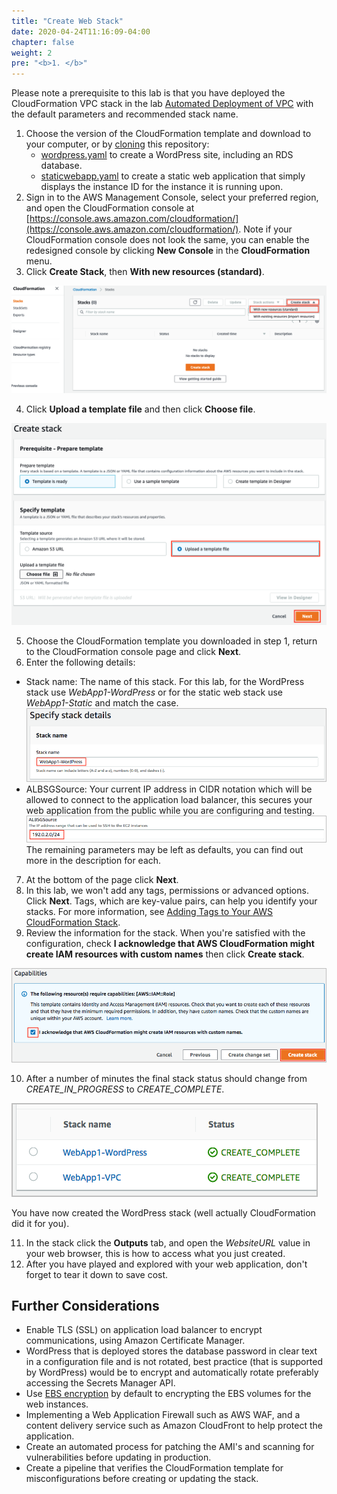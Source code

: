 ```yaml
---
title: "Create Web Stack"
date: 2020-04-24T11:16:09-04:00
chapter: false
weight: 2
pre: "<b>1. </b>"
---
```


Please note a prerequisite to this lab is that you have deployed the CloudFormation VPC stack in the lab [Automated Deployment of VPC](/Security/200_Automated_Deployment_of_VPC/) with the default parameters and recommended stack name.

1. Choose the version of the CloudFormation template and download to your computer, or by [cloning](https://help.github.com/en/articles/cloning-a-repository) this repository:
   * [wordpress.yaml](/Security/200_Automated_Deployment_of_EC2_Web_Application/Code/wordpress.yaml) to create a WordPress site, including an RDS database.
   * [staticwebapp.yaml](/Security/200_Automated_Deployment_of_EC2_Web_Application/Code/staticwebapp.yaml) to create a static web application that simply displays the instance ID for the instance it is running upon.
2. Sign in to the AWS Management Console, select your preferred region, and open the CloudFormation console at [https://console.aws.amazon.com/cloudformation/](https://console.aws.amazon.com/cloudformation/). Note if your CloudFormation console does not look the same, you can enable the redesigned console by clicking **New Console** in the **CloudFormation** menu.
3. Click **Create Stack**, then **With new resources (standard)**.

![cloudformation-createstack-1](/Security/200_Automated_Deployment_of_EC2_Web_Application/Images/cloudformation-createstack-1.png)

4. Click **Upload a template file** and then click **Choose file**.

![cloudformation-createstack-2](/Security/200_Automated_Deployment_of_EC2_Web_Application/Images/cloudformation-createstack-2.png)

5. Choose the CloudFormation template you downloaded in step 1, return to the CloudFormation console page and click **Next**.
6. Enter the following details:
  * Stack name: The name of this stack. For this lab, for the WordPress stack use *WebApp1-WordPress* or for the static web stack use *WebApp1-Static* and match the case.
  ![cloudformation-wp-params](/Security/200_Automated_Deployment_of_EC2_Web_Application/Images/cloudformation-wp-params.png)
  * ALBSGSource: Your current IP address in CIDR notation which will be allowed to connect to the application load balancer, this secures your web application from the public while you are configuring and testing.
  ![cloudformation-wp-params-2](/Security/200_Automated_Deployment_of_EC2_Web_Application/Images/cloudformation-wp-params-2.png)
  The remaining parameters may be left as defaults, you can find out more in the description for each.
7. At the bottom of the page click **Next**.
8. In this lab, we won't add any tags, permissions or advanced options. Click **Next**. Tags, which are key-value pairs, can help you identify your stacks. For more information, see [Adding Tags to Your AWS CloudFormation Stack](https://docs.aws.amazon.com/AWSCloudFormation/latest/UserGuide//cfn-console-add-tags.html).
9. Review the information for the stack. When you're satisfied with the configuration, check **I acknowledge that AWS CloudFormation might create IAM resources with custom names** then click **Create stack**.

![cloudformation-wp-createstack-final](/Security/200_Automated_Deployment_of_EC2_Web_Application/Images/cloudformation-wp-createstack-final.png)

10. After a number of minutes the final stack status should change from *CREATE_IN_PROGRESS* to *CREATE_COMPLETE*.

 ![cloudformation-wp-createstack-complete](/Security/200_Automated_Deployment_of_EC2_Web_Application/Images/cloudformation-wp-createstack-complete.png)

You have now created the WordPress stack (well actually CloudFormation did it for you).

11. In the stack click the **Outputs** tab, and open the *WebsiteURL* value in your web browser, this is how to access what you just created.
12. After you have played and explored with your web application, don't forget to tear it down to save cost.

## Further Considerations

* Enable TLS (SSL) on application load balancer to encrypt communications, using Amazon Certificate Manager.
* WordPress that is deployed stores the database password in clear text in a configuration file and is not rotated, best practice (that is supported by WordPress) would be to encrypt and automatically rotate preferably accessing the Secrets Manager API.
* Use [EBS encryption](https://docs.aws.amazon.com/AWSEC2/latest/UserGuide/EBSEncryption.html#encryption-by-default) by default to encrypting the EBS volumes for the web instances.
* Implementing a Web Application Firewall such as AWS WAF, and a content delivery service such as Amazon CloudFront to help protect the application.
* Create an automated process for patching the AMI's and scanning for vulnerabilities before updating in production.
* Create a pipeline that verifies the CloudFormation template for misconfigurations before creating or updating the stack.
